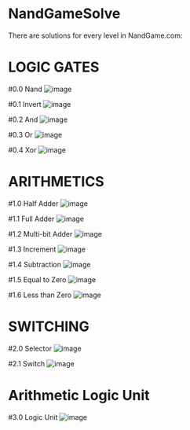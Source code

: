 # NandGameSolve

There are solutions for every level in NandGame.com:

# LOGIC GATES
#0.0 Nand
![image](https://user-images.githubusercontent.com/116679403/213937688-8a618467-135c-4fd1-a305-37ce39449746.png)

#0.1 Invert
![image](https://user-images.githubusercontent.com/116679403/213937594-442c67a2-3e47-4924-9faa-564e3bed3d18.png)

#0.2 And
![image](https://user-images.githubusercontent.com/116679403/213937700-ddb518a5-ed71-4cdd-bcb0-0375ac4591ba.png)

#0.3 Or
![image](https://user-images.githubusercontent.com/116679403/213937630-54c86474-6331-4231-8a0e-12231b835678.png)

#0.4 Xor
![image](https://user-images.githubusercontent.com/116679403/213937639-df4e8a03-bef7-42c5-8e43-d349448efb0a.png)

# ARITHMETICS
#1.0 Half Adder
![image](https://user-images.githubusercontent.com/116679403/213937802-07560be7-b6bd-4dbe-973d-a6e98fab5d4e.png)

#1.1 Full Adder
![image](https://user-images.githubusercontent.com/116679403/213937822-8cbad046-706e-4d5b-ac61-2ebcc46bc32a.png)

#1.2 Multi-bit Adder
![image](https://user-images.githubusercontent.com/116679403/213937838-a824d2f1-6c81-4a68-8c71-28f931701c41.png)

#1.3 Increment
![image](https://user-images.githubusercontent.com/116679403/213937852-8fc2861d-546e-48cd-adfe-fbcda7db0f63.png)

#1.4 Subtraction
![image](https://user-images.githubusercontent.com/116679403/213937874-62558ee9-9fd9-4985-95eb-b9ce32501495.png)

#1.5 Equal to Zero
![image](https://user-images.githubusercontent.com/116679403/213937896-76db0639-a22c-4f62-91cc-a401163b0116.png)

#1.6 Less than Zero
![image](https://user-images.githubusercontent.com/116679403/213937909-33d52a12-8f1a-4c4c-b8ab-aeba8461e5a2.png)

# SWITCHING
#2.0 Selector
![image](https://user-images.githubusercontent.com/116679403/213937947-cdb792a0-fbba-4ed9-bf10-be235da8b04b.png)

#2.1 Switch
![image](https://user-images.githubusercontent.com/116679403/213937958-21634f4d-abb8-4391-841a-04076ec8d60e.png)

# Arithmetic Logic Unit
#3.0 Logic Unit
![image](https://user-images.githubusercontent.com/116679403/213937996-864d368d-2d1f-4405-9daf-ac89863ff480.png)

